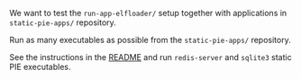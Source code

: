 We want to test the `run-app-elfloader/` setup together with applications in `static-pie-apps/` repository.

Run as many executables as possible from the `static-pie-apps/` repository.

See the instructions in the [README](https://github.com/unikraft/run-app-elfloader/blob/master/README.md) and run `redis-server` and `sqlite3` static PIE executables.
